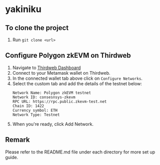 # yakiniku

## To clone the project
1.  Run `git clone <url>`

## Configure Polygon zkEVM on Thirdweb
1.  Navigate to [Thirdweb Dashboard](https://nightly.thirdweb.com/dashboard)
2.  Connect to your Metamask wallet on Thirdweb.
3.  In the connected wallet tab above click on `Configure Networks`.
4.  Select the custom tab and add the details of the testnet below:
    ```
    Network Name: Polygon zkEVM testnet
    Network ID: consesnsys-zkevm
    RPC URL: https://rpc.public.zkevm-test.net
    Chain ID: 1422
    Currency symbol: ETH
    Network Type: Testnet
    ```
5.  When you're ready, click Add Network.


## Remark
Please refer to the README.md file under each directory for more set up guide.